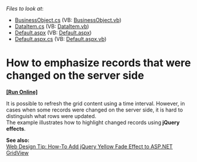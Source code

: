 <!-- default file list -->
*Files to look at*:

* [BusinessObject.cs](./CS/WebSite/App_Code/BusinessObject.cs) (VB: [BusinessObject.vb](./VB/WebSite/App_Code/BusinessObject.vb))
* [DataItem.cs](./CS/WebSite/App_Code/DataItem.cs) (VB: [DataItem.vb](./VB/WebSite/App_Code/DataItem.vb))
* [Default.aspx](./CS/WebSite/Default.aspx) (VB: [Default.aspx](./VB/WebSite/Default.aspx))
* [Default.aspx.cs](./CS/WebSite/Default.aspx.cs) (VB: [Default.aspx.vb](./VB/WebSite/Default.aspx.vb))
<!-- default file list end -->
# How to emphasize records that were changed on the server side
<!-- run online -->
**[[Run Online]](https://codecentral.devexpress.com/e3437/)**
<!-- run online end -->


<p>It is possible to refresh the grid content using a time interval. However, in cases when some records were changed on the server side, it is hard to distinguish what rows were updated.<br />
The example illustrates how to highlight changed records using<strong> jQuery effects</strong>.</p><p><strong>See a</strong><strong>lso</strong><strong>:</strong><br />
<a href="http://community.devexpress.com/blogs/aspnet/archive/2011/06/30/web-design-tip-how-to-add-jquery-yellow-fade-effect-to-asp-net-gridview.aspx"><u>Web Design Tip: How-To Add jQuery Yellow Fade Effect to ASP.NET GridView</u></a></p>

<br/>


